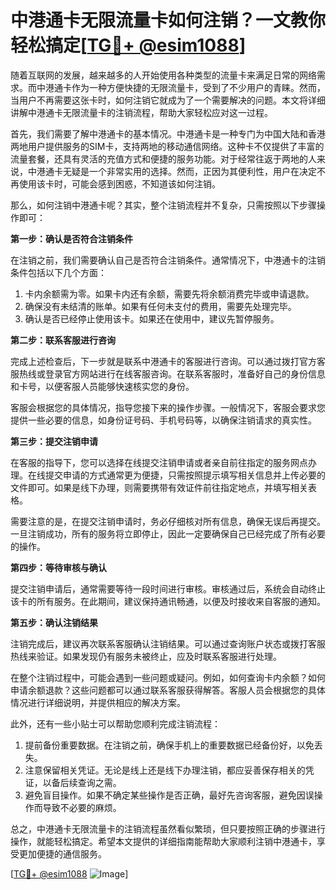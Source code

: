 # 中港通卡无限流量卡如何注销？一文教你轻松搞定[[TG💪+ @esim1088](https://t.me/s/esim1088)]

随着互联网的发展，越来越多的人开始使用各种类型的流量卡来满足日常的网络需求。而中港通卡作为一种方便快捷的无限流量卡，受到了不少用户的青睐。然而，当用户不再需要这张卡时，如何注销它就成为了一个需要解决的问题。本文将详细讲解中港通卡无限流量卡的注销流程，帮助大家轻松应对这一过程。

首先，我们需要了解中港通卡的基本情况。中港通卡是一种专门为中国大陆和香港两地用户提供服务的SIM卡，支持两地的移动通信网络。这种卡不仅提供了丰富的流量套餐，还具有灵活的充值方式和便捷的服务功能。对于经常往返于两地的人来说，中港通卡无疑是一个非常实用的选择。然而，正因为其便利性，用户在决定不再使用该卡时，可能会感到困惑，不知道该如何注销。

那么，如何注销中港通卡呢？其实，整个注销流程并不复杂，只需按照以下步骤操作即可：

**第一步：确认是否符合注销条件**

在注销之前，我们需要确认自己是否符合注销条件。通常情况下，中港通卡的注销条件包括以下几个方面：
1. 卡内余额需为零。如果卡内还有余额，需要先将余额消费完毕或申请退款。
2. 确保没有未结清的账单。如果有任何未支付的费用，需要先处理完毕。
3. 确认是否已经停止使用该卡。如果还在使用中，建议先暂停服务。

**第二步：联系客服进行咨询**

完成上述检查后，下一步就是联系中港通卡的客服进行咨询。可以通过拨打官方客服热线或登录官方网站进行在线客服咨询。在联系客服时，准备好自己的身份信息和卡号，以便客服人员能够快速核实您的身份。

客服会根据您的具体情况，指导您接下来的操作步骤。一般情况下，客服会要求您提供一些必要的信息，如身份证号码、手机号码等，以确保注销请求的真实性。

**第三步：提交注销申请**

在客服的指导下，您可以选择在线提交注销申请或者亲自前往指定的服务网点办理。在线提交申请的方式通常更为便捷，只需按照提示填写相关信息并上传必要的文件即可。如果是线下办理，则需要携带有效证件前往指定地点，并填写相关表格。

需要注意的是，在提交注销申请时，务必仔细核对所有信息，确保无误后再提交。一旦注销成功，所有的服务将立即停止，因此一定要确保自己已经完成了所有必要的操作。

**第四步：等待审核与确认**

提交注销申请后，通常需要等待一段时间进行审核。审核通过后，系统会自动终止该卡的所有服务。在此期间，建议保持通讯畅通，以便及时接收来自客服的通知。

**第五步：确认注销结果**

注销完成后，建议再次联系客服确认注销结果。可以通过查询账户状态或拨打客服热线来验证。如果发现仍有服务未被终止，应及时联系客服进行处理。

在整个注销过程中，可能会遇到一些问题或疑问。例如，如何查询卡内余额？如何申请余额退款？这些问题都可以通过联系客服获得解答。客服人员会根据您的具体情况进行详细说明，并提供相应的解决方案。

此外，还有一些小贴士可以帮助您顺利完成注销流程：
1. 提前备份重要数据。在注销之前，确保手机上的重要数据已经备份好，以免丢失。
2. 注意保留相关凭证。无论是线上还是线下办理注销，都应妥善保存相关的凭证，以备后续查询之需。
3. 避免盲目操作。如果不确定某些操作是否正确，最好先咨询客服，避免因误操作而导致不必要的麻烦。

总之，中港通卡无限流量卡的注销流程虽然看似繁琐，但只要按照正确的步骤进行操作，就能轻松搞定。希望本文提供的详细指南能帮助大家顺利注销中港通卡，享受更加便捷的通信服务。

[[TG💪+ @esim1088](https://t.me/s/esim1088) ![Image](https://i.postimg.cc/4NQfJmqS/Snipaste-2025-05-13-00-14-12.png)]